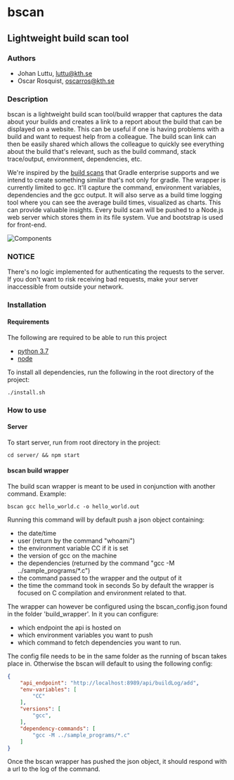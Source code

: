 # bscan

## Lightweight build scan tool
### Authors
- Johan Luttu, luttu@kth.se
- Oscar Rosquist, oscarros@kth.se
### Description
bscan is a lightweight build scan tool/build wrapper that captures the data about your builds and creates a link to a report about the build that can be displayed on a website. This can be useful if one is having problems with a build and want to request help from a colleague. The build scan link can then be easily shared which allows the colleague to quickly see everything about the build that's relevant, such as the build command, stack trace/output, environment, dependencies, etc.

We're inspired by the [build scans](https://gradle.com/build-scans/) that Gradle enterprise supports and we intend to create something similar that's not only for gradle. The wrapper is currently limited to gcc. It'll capture the command, environment variables, dependencies and the gcc output. It will also serve as a build time logging tool where you can see the average build times, visualized as charts. This can provide valuable insights. Every build scan will be pushed to a Node.js web server which stores them in its file system. Vue and bootstrap is used for front-end.


![Components](diagram.png)


### NOTICE
There's no logic implemented for authenticating the requests to the server. If you don't want to risk receiving bad requests, make your server inaccessible from outside your network.

### Installation 

#### Requirements 
The following are required to be able to run this project
* [python 3.7](https://www.python.org/downloads/)
* [node](https://nodejs.org/en/)

To install all dependencies, run the following in the root directory of the project:
```
./install.sh
```

### How to use

#### Server
To start server, run from root directory in the project:  
```
cd server/ && npm start 
```

#### bscan build wrapper
The build scan wrapper is meant to be used in conjunction with another command. Example:
```
bscan gcc hello_world.c -o hello_world.out
```
Running this command will by default push a json object containing:
* the date/time
* user (return by the command "whoami")
* the environment variable CC if it is set
* the version of gcc on the machine
* the dependencies (returned by the command "gcc -M ../sample_programs/*.c")
* the command passed to the wrapper and the output of it
* the time the command took in seconds
So by default the wrapper is focused on C compilation and environment related to that. 

The wrapper can however be configured using the bscan_config.json found in the folder 'build_wrapper'. In it you can configure: 
* which endpoint the api is hosted on
* which environment variables you want to push
* which command to fetch dependencies you want to run. 

The config file needs to be in the same folder as the running of bscan takes place in. 
Otherwise the bscan will default to using the following config:
```json
{
    "api_endpoint": "http://localhost:8989/api/buildLog/add",
    "env-variables": [
        "CC"
    ],
    "versions": [
        "gcc",
    ],
    "dependency-commands": [
        "gcc -M ../sample_programs/*.c"
    ]
}
```

Once the bscan wrapper has pushed the json object, it should respond with a url to the log of the command. 
